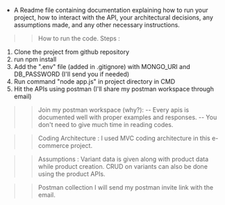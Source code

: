 - A Readme file containing documentation explaining how to run your project, how to interact with the API, your architectural decisions, any assumptions made, and any other necessary instructions.

> > How to run the code.
> > Steps :

1. Clone the project from github repository
2. run npm install
3. Add the ".env" file (added in .gitignore) with MONGO_URI and DB_PASSWORD (I'll send you if needed)
4. Run command "node app.js" in project directory in CMD
5. Hit the APIs using postman (I'll share my postman workspace through email)

> > Join my postman workspace (why?):
> > -- Every apis is documented well with proper examples and responses.
> > -- You don't need to give much time in reading codes.

> > Coding Architecture :
> > I used MVC coding architecture in this e-commerce project.

> > Assumptions :
> > Variant data is given along with product data while product creation. CRUD on variants can also be done using the product APIs.

> > Postman collection
> > I will send my postman invite link with the email.
